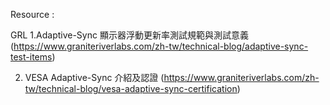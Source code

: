Resource : 

GRL
1.Adaptive-Sync 顯示器浮動更新率測試規範與測試意義
(https://www.graniteriverlabs.com/zh-tw/technical-blog/adaptive-sync-test-items)

2. VESA Adaptive-Sync 介紹及認證
(https://www.graniteriverlabs.com/zh-tw/technical-blog/vesa-adaptive-sync-certification)
